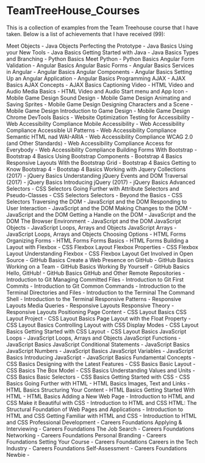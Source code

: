 # TeamTreeHouse_Courses
This is a collection of examples from the Team Treehouse course that I have taken.
Below is a list of achievements that I have received (99):

  Meet Objects - Java Objects
  Perfecting the Prototype - Java Basics
  Using your New Tools - Java Basics
  Getting Started with Java - Java Basics
  Types and Branching - Python Basics
  Meet Python - Python Basics
  Angular Form Validation - Angular Basics
  Angular Basic Forms - Angular Basics
  Services in Angular - Angular Basics
  Angular Components - Angular Basics
  Setting Up an Angular Application - Angular Basics
  Programming AJAX - AJAX Basics
  AJAX Concepts - AJAX Basics
  Captioning Video - HTML Video and Audio
  Media Basics - HTML Video and Audio
  Start menu and App Icon - Mobile Game Design
  Sound Design - Mobile Game Design
  Animating and Saving Sprites - Mobile Game Design
  Designing Characters and a Scene - Mobile Game Design
  Introduction to Game Design - Mobile Game Design
  Chrome DevTools Basics - Website Optimization
  Testing for Accessibility - Web Accessibility Compliance
  Mobile Accessibility - Web Accessibility Compliance
  Accessible UI Patterns - Web Accessibility Compliance
  Semantic HTML nad WAI-ARIA - Web Accessibility Compliance
  WCAG 2.0 (and Other Standards) - Web Accessibility Compliance
  Access for Everybody - Web Accessibility Compliance
  Building Forms With Bootstrap - Bootstrap 4 Basics
  Using Bootstrap Components - Bootstrap 4 Basics
  Responsive Layouts With the Bootstrap Grid - Bootstrap 4 Basics
  Getting to Know Bootstrap 4 - Bootstap 4 Basics
  Working with Jquery Collections (2017) - jQuery Basics
  Understanding jQuery Events and DOM Traversal (2017) - jQuery Basics
  Introducing jQuery (2017) - jQuery Basics
  Advanced Selectors - CSS Selectors
  Going Further with Attribute Selectors and Pseudo-Classes - CSS Selectors
  Selectors - Beyond the Basics - CSS Selectors
  Traversing the DOM - JavaScript and the DOM
  Responding to User Interaction - JavaScript and the DOM
  Making Changes to the DOM - JavaScript and the DOM
  Getting a Handle on the DOM - JavaScript and the DOM
  The Browser Environment - JavaScript and the DOM
  JavaScript Objects - JavaScript Loops, Arrays and Objects
  JavaScript Arrays - JavaScript Loops, Arrays and Objects
  Choosing Options - HTML Forms
  Organizing Forms - HTML Forms
  Forms Basics - HTML Forms
  Building a Layout with Flexbox - CSS Flexbox Layout
  Flexbox Properties - CSS Flexbox Layout
  Understanding Flexbox - CSS Flexbox Layout
  Get Involved in Open Source - GitHub Basics
  Create a Web Presence on GitHub - GitHub Basics
  Working on a Team - GitHub Basics
  Working By Yourself - GitHub Basics
  Hello, GitHub! - GitHub Basics
  GitHub and Other Remote Repositories - Introduction to Git
  Managing Committed Files - Introduction to Git
  First Commits - Introduction to Git
  Common Commands - Introduction to the Terminal
  Directories and Files - Introduction to the Terminal
  The Command Shell - Introduction to the Terminal
  Responsive Patterns - Responsive Layouts
  Media Queries - Responsive Layouts
  Responsive Theory - Responsive Layouts
  Positioning Page Content - CSS Layout Basics
  CSS Layout Project - CSS Layout Basics
  Page Layout with the Float Property - CSS Layout Basics
  Controlling Layout with CSS Display Modes - CSS Layout Basics
  Getting Started with CSS Layout - CSS Layout Basics
  JavaScript Loops - JavaScript Loops, Arrays and Objects
  JavaScript Functions - JavaScript Basics
  JavaScript Conditional Statements - JavaScript Basics
  JavaScript Numbers - JavaScript Basics
  JavaScript Variables - JavaScript Basics
  Introducing JavaScript - JavaScript Basics
  Fundamental Concepts - CSS Basics
  Designing with the Latest Features - CSS Basics
  Basic Layout - CSS Basics
  The Box Model - CSS Basics
  Understanding Values and Units - CSS Basics
  Basic Selectors - CSS Basics
  Getting Started with CSS - CSS Basics
  Going Further with HTML - HTML Basics
  Images, Text and Links - HTML Basics
  Structuring Your Content - HTML Basics
  Getting Started With HTML - HTML Basics
  Adding a New Web Page - Introduction to HTML and CSS
  Make it Beautiful with CSS - Introduction to HTML and CSS
  HTML: The Structural Foundation of Web Pages and Applications - Introduction to HTML and CSS
  Getting Familiar with HTML and CSS - Introduction to HTML and CSS
  Professional Development - Careers Foundations
  Applying & Interviewing - Careers Foundations
  The Job Search - Careers Foundations
  Networking - Careers Foundations
  Personal Branding - Careers Foundations
  Setting Your Course - Careers Foundations
  Careers in the Tech Industry - Careers Foundations
  Self-Assessment - Careers Foundations
  Newbie -
